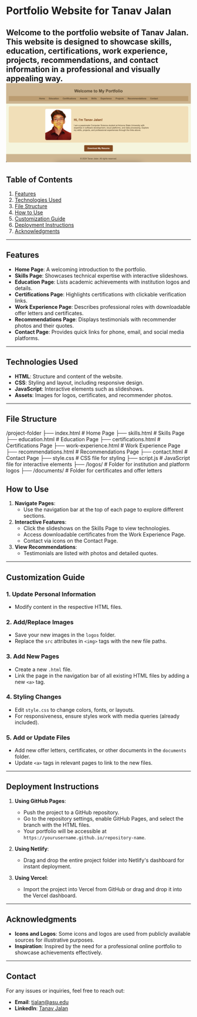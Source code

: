 # Portfolio Website for Tanav Jalan

Welcome to the portfolio website of **Tanav Jalan**. This website is designed to showcase skills, education, certifications, work experience, projects, recommendations, and contact information in a professional and visually appealing way.
![Screenshot of Portfolio Website](images/portfolio-main.png)
---

## Table of Contents
1. [Features](#features)
2. [Technologies Used](#technologies-used)
3. [File Structure](#file-structure)
4. [How to Use](#how-to-use)
5. [Customization Guide](#customization-guide)
6. [Deployment Instructions](#deployment-instructions)
7. [Acknowledgments](#acknowledgments)

---

## Features
- **Home Page**: A welcoming introduction to the portfolio.
- **Skills Page**: Showcases technical expertise with interactive slideshows.
- **Education Page**: Lists academic achievements with institution logos and details.
- **Certifications Page**: Highlights certifications with clickable verification links.
- **Work Experience Page**: Describes professional roles with downloadable offer letters and certificates.
- **Recommendations Page**: Displays testimonials with recommender photos and their quotes.
- **Contact Page**: Provides quick links for phone, email, and social media platforms.

---

## Technologies Used
- **HTML**: Structure and content of the website.
- **CSS**: Styling and layout, including responsive design.
- **JavaScript**: Interactive elements such as slideshows.
- **Assets**: Images for logos, certificates, and recommender photos.

---

## File Structure
/project-folder 
├── index.html # Home Page 
├── skills.html # Skills Page 
├── education.html # Education Page 
├── certifications.html # Certifications Page 
├── work-experience.html # Work Experience Page 
├── recommendations.html # Recommendations Page 
├── contact.html # Contact Page 
├── style.css # CSS file for styling 
├── script.js # JavaScript file for interactive elements 
├── /logos/ # Folder for institution and platform logos 
├── /documents/ # Folder for certificates and offer letters 


## How to Use
1. **Navigate Pages**:
   - Use the navigation bar at the top of each page to explore different sections.
2. **Interactive Features**:
   - Click the slideshows on the Skills Page to view technologies.
   - Access downloadable certificates from the Work Experience Page.
   - Contact via icons on the Contact Page.
3. **View Recommendations**:
   - Testimonials are listed with photos and detailed quotes.

---

## Customization Guide
### 1. **Update Personal Information**
- Modify content in the respective HTML files.

### 2. **Add/Replace Images**
- Save your new images in the `logos` folder.
- Replace the `src` attributes in `<img>` tags with the new file paths.

### 3. **Add New Pages**
- Create a new `.html` file.
- Link the page in the navigation bar of all existing HTML files by adding a new `<a>` tag.

### 4. **Styling Changes**
- Edit `style.css` to change colors, fonts, or layouts.
- For responsiveness, ensure styles work with media queries (already included).

### 5. **Add or Update Files**
- Add new offer letters, certificates, or other documents in the `documents` folder.
- Update `<a>` tags in relevant pages to link to the new files.

---

## Deployment Instructions
1. **Using GitHub Pages**:
   - Push the project to a GitHub repository.
   - Go to the repository settings, enable GitHub Pages, and select the branch with the HTML files.
   - Your portfolio will be accessible at `https://yourusername.github.io/repository-name`.

2. **Using Netlify**:
   - Drag and drop the entire project folder into Netlify's dashboard for instant deployment.

3. **Using Vercel**:
   - Import the project into Vercel from GitHub or drag and drop it into the Vercel dashboard.

---

## Acknowledgments
- **Icons and Logos**: Some icons and logos are used from publicly available sources for illustrative purposes.
- **Inspiration**: Inspired by the need for a professional online portfolio to showcase achievements effectively.

---

## Contact
For any issues or inquiries, feel free to reach out:
- **Email**: tjalan@asu.edu
- **LinkedIn**: [Tanav Jalan](https://www.linkedin.com/in/tanav-jalan/)
